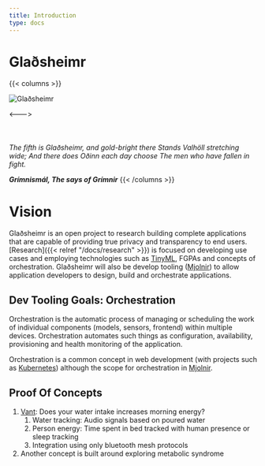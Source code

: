 ```yaml
---
title: Introduction
type: docs
---
```


# Glaðsheimr

{{< columns >}}

![Glaðsheimr](/img/icon.png)

<--->
\
\
\
\
_The fifth is Glaðsheimr,
    and gold-bright there
 Stands Valhöll stretching wide;
  And there does Oðinn
   each day choose
The men who have fallen in fight._

_**Grímnismál, The says of Grímnir**_
{{< /columns >}}


# Vision

Glaðsheimr is an open project to research building complete applications that are capable of providing true privacy and transparency to end users. [Research]({{< relref "/docs/research" >}}) is focused on developing use cases and employing technologies such as [TinyML](https://tinymlsummit.org/), FGPAs and concepts of orchestration. Glaðsheimr will also be develop tooling ([Mjolnir](https://github.com/Gladsheimr/mjolnir)) to allow application developers to design, build and orchestrate applications. 

## Dev Tooling Goals: Orchestration

Orchestration is the automatic process of managing or scheduling the work of individual components (models, sensors, frontend)
within multiple devices. Orchestration automates such things as configuration, availability, provisioning and health monitoring of the application.

Orchestration is a common concept in web development (with projects such as [Kubernetes](https://kubernetes.io/)) although the scope for orchestration in [Mjolnir](https://github.com/Gladsheimr/mjolnir).  


## Proof Of Concepts

1. [Vant](https://github.com/Gladsheimr/csa-vant): Does your water intake increases morning energy?
   1. Water tracking: Audio signals based on poured water
   2. Person energy: Time spent in bed tracked with human presence or sleep tracking 
   3. Integration using only bluetooth mesh protocols
2. Another concept is built around exploring metabolic syndrome 








